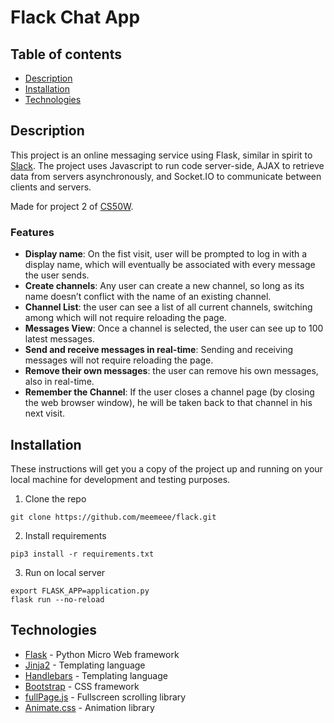 # Flack Chat App

## Table of contents
* [Description](#description)
* [Installation](#installation)
* [Technologies](#technologies)

## Description

This project is an online messaging service using Flask, similar in spirit to [Slack](https://slack.com/features). The project uses Javascript to run code server-side, AJAX to retrieve data from servers asynchronously, and Socket.IO to communicate between clients and servers.

Made for project 2 of [CS50W](https://courses.edx.org/courses/course-v1:HarvardX+CS50W+Web/course/).

### Features
- **Display name**: On the fist visit, user will be prompted to log in with a display name, which will eventually be associated with every message the user sends.
- **Create channels**: Any user can create a new channel, so long as its name doesn’t conflict with the name of an existing channel.
- **Channel List**: the user can see a list of all current channels, switching among which will not require reloading the page.
- **Messages View**: Once a channel is selected, the user can see up to 100 latest messages. 
- **Send and receive messages in real-time**: Sending and receiving messages will not require reloading the page. 
- **Remove their own messages**: the user can remove his own messages, also in real-time.
- **Remember the Channel**: If the user closes a channel page (by closing the web browser window), he will be taken back to that channel in his next visit.

## Installation

These instructions will get you a copy of the project up and running on your local machine for development and testing purposes.

1. Clone the repo
```
git clone https://github.com/meemeee/flack.git
```

2. Install requirements
```
pip3 install -r requirements.txt
```

3. Run on local server
```
export FLASK_APP=application.py
flask run --no-reload
```

## Technologies

* [Flask](https://palletsprojects.com/p/flask/) - Python Micro Web framework
* [Jinja2](https://palletsprojects.com/p/jinja/) -  Templating language
* [Handlebars](https://handlebarsjs.com/guide/) -  Templating language
* [Bootstrap](https://getbootstrap.com/docs/4.0/) - CSS framework
* [fullPage.js](https://github.com/alvarotrigo/fullPage.js/#fullpagejs) -  Fullscreen scrolling library
* [Animate.css](https://github.com/daneden/animate.css) -  Animation library



